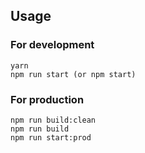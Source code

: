 ## Usage

### For development

```
yarn
npm run start (or npm start)
```

### For production

```
npm run build:clean
npm run build
npm run start:prod
```
